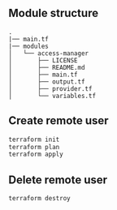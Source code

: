 ## Module structure

```
.
|── main.tf
|── modules
│   └── access-manager
│       ├── LICENSE
│       ├── README.md
│       ├── main.tf
│       ├── output.tf
│       ├── provider.tf
│       └── variables.tf

```

## Create remote user

```sh
terraform init
terraform plan
terraform apply
``` 



## Delete remote user

```sh
terraform destroy
```
